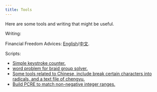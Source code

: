 ```yaml
---
title: Tools
---
```


Here are some tools and writing that might be useful. 

Writing: 

Financial Freedom Advices: [English](https://chaoxuprime.com/financial.html)/[中文](https://chaoxuprime.com/financial-cn.html).

Scripts:

- [Simple keystroke counter.](/posts/2011-03-05-simple-keystroke-counter.html)
- [word problem for braid group solver.](https://gist.github.com/chaoxu/1041985)
- [Some tools related to Chinese, include break certain characters into radicals, and a text file of chengyu.](https://github.com/chaoxu/chinese)
- [Build PCRE to match non-negative integer ranges.](/posts/2013-03-21-regular-expression-for-a-interval-of-non-negative-integers.html)